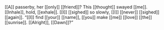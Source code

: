 [[A]] passerby, her [[only]] [[friend]]? This [[thought]] swayed [[me]]. [[Inhale]], hold, [[exhale]]. [[I]] [[sighed]] so slowly, [[I]] [[never]] [[sighed]] [[again]]. “[[I]] find [[your]] [[name]], [[you]] make [[me]] [[love]] [[the]] [[sunrise]]. [[Alright]], [[Dawn]]?”